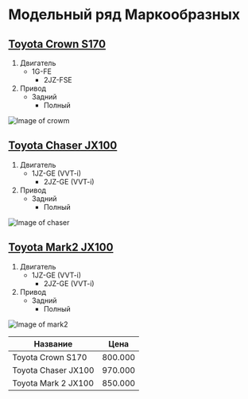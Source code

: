 # Модельный ряд Маркообразных
## [Toyota Crown S170](https://auto.drom.ru/blagoveshchensk/toyota/crown/811034303.html "Необязательная подсказка, выводится при наведении курсора мыши")
1. Двигатель 
   - 1G-FE
	 - 2JZ-FSE
2. Привод
   - Задний
	 - Полный



![Image of crowm](https://s12.auto.drom.ru/photo/v2/gcc62flX-CuikNR6b7YkihhcC89atn17I9g5-i2AwqYKwdAx0kaaxtX-YKeRaFk2rpt3BlH9WxP7StG2/gen1200.jpg)
    
## [Toyota Chaser JX100](https://auto.drom.ru/vladivostok/toyota/chaser/340038680.html "Необязательная подсказка, выводится при наведении курсора мыши")
1. Двигатель 
   - 1JZ-GE (VVT-i)
	 - 2JZ-GE (VVT-i) 
2. Привод
   - Задний
	 - Полный


![Image of chaser](https://s12.auto.drom.ru/photo/v2/Wi6ViHdAdGsLonK2YRRqaUfXjMP7eXtprMMQMCIkeAGINA9VBdEDK_jbhy1CjvaHqyXFmzO8UqvKqHci/gen1200.jpg)

## [Toyota Mark2 JX100](https://auto.drom.ru/ussuriisk/toyota/mark_ii/797675231.html "Необязательная подсказка, выводится при наведении курсора мыши")
1. Двигатель 
   - 1JZ-GE (VVT-i)
	 - 2JZ-GE (VVT-i) 
2. Привод
   - Задний
	 - Полный
  

![Image of mark2](https://s12.auto.drom.ru/photo/v2/B2r8SgMFm6_1FmhwVkc-ae-EPqPlUbsDwWTEG_3hvxPFUHX6ZWnhxY9WNMZDXuXxDbqOWCOeAlb5lwfB/gen1200.jpg)

Название| Цена
 ------------ | -------------
Toyota Crown S170| 800.000
Toyota Chaser JX100| 970.000
Toyota Mark 2 JX100| 850.000
